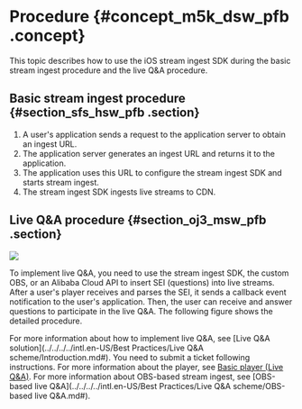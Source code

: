 # Procedure {#concept_m5k_dsw_pfb .concept}

This topic describes how to use the iOS stream ingest SDK during the basic stream ingest procedure and the live Q&A procedure.

## Basic stream ingest procedure {#section_sfs_hsw_pfb .section}

1.  A user's application sends a request to the application server to obtain an ingest URL.
2.  The application server generates an ingest URL and returns it to the application.
3.  The application uses this URL to configure the stream ingest SDK and starts stream ingest.
4.  The stream ingest SDK ingests live streams to CDN.

## Live Q&A procedure {#section_oj3_msw_pfb .section}

![](http://static-aliyun-doc.oss-cn-hangzhou.aliyuncs.com/assets/img/40317/156592792955865_en-US.png)

To implement live Q&A, you need to use the stream ingest SDK, the custom OBS, or an Alibaba Cloud API to insert SEI \(questions\) into live streams. After a user's player receives and parses the SEI, it sends a callback event notification to the user's application. Then, the user can receive and answer questions to participate in the live Q&A. The following figure shows the detailed procedure.

For more information about how to implement live Q&A, see [Live Q&A solution](../../../../intl.en-US/Best Practices/Live Q&A scheme/Introduction.md#). You need to submit a ticket following instructions. For more information about the player, see [Basic player \(Live Q&A\)](https://help.aliyun.com/document_detail/61431.html?spm=a2c4g.11186623.2.20.310b592cC4piqk). For more information about OBS-based stream ingest, see [OBS-based live Q&A](../../../../intl.en-US/Best Practices/Live Q&A scheme/OBS-based live Q&A.md#).

